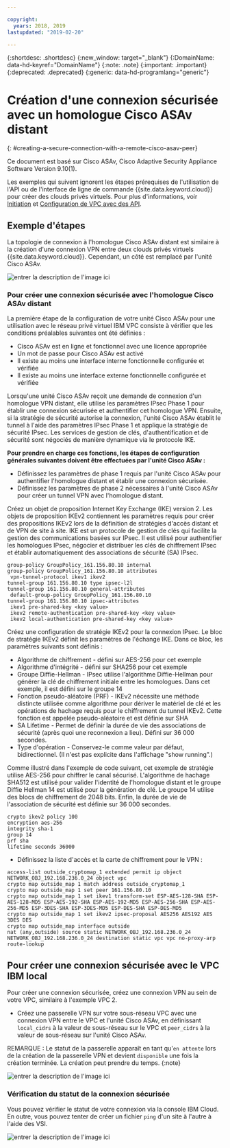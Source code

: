 ```yaml
---

copyright:
  years: 2018, 2019
lastupdated: "2019-02-20"

---
```


{:shortdesc: .shortdesc} 
{:new_window: target="_blank"} 
{:DomainName: data-hd-keyref="DomainName"} 
{:note: .note} 
{:important: .important} 
{:deprecated: .deprecated} 
{:generic: data-hd-programlang="generic"}

# Création d'une connexion sécurisée avec un homologue Cisco ASAv distant
{: #creating-a-secure-connection-with-a-remote-cisco-asav-peer}

Ce document est basé sur Cisco ASAv, Cisco Adaptive Security Appliance Software Version 9.10(1). 

Les exemples qui suivent ignorent les étapes prérequises de l'utilisation de l'API ou de l'interface de ligne de commande {{site.data.keyword.cloud}} pour créer des clouds privés virtuels. Pour plus d'informations, voir [Initiation](https://{DomainName}/docs/infrastructure/vpc?topic=vpc-getting-started-with-ibm-cloud-virtual-private-cloud-infrastructure) et [Configuration de VPC avec des API](https://{DomainName}/docs/infrastructure/vpc?topic=vpc-creating-a-vpc-using-the-rest-apis).

## Exemple d'étapes
La topologie de connexion à l'homologue Cisco ASAv distant est similaire à la création d'une connexion VPN entre deux clouds privés virtuels {{site.data.keyword.cloud}}. Cependant, un côté est remplacé par l'unité Cisco ASAv.

![entrer la description de l'image ici](./images/vpc-vpn-asav-figure.png)

### Pour créer une connexion sécurisée avec l'homologue Cisco ASAv distant

La première étape de la configuration de votre unité Cisco ASAv pour une utilisation avec le réseau privé virtuel IBM VPC consiste à vérifier que les conditions préalables suivantes ont été définies :

* Cisco ASAv est en ligne et fonctionnel avec une licence appropriée
* Un mot de passe pour Cisco ASAv est activé
* Il existe au moins une interface interne fonctionnelle configurée et vérifiée
* Il existe au moins une interface externe fonctionnelle configurée et vérifiée

Lorsqu'une unité Cisco ASAv reçoit une demande de connexion d'un homologue VPN distant, elle utilise les paramètres IPsec Phase 1 pour établir une connexion sécurisée et authentifier cet homologue VPN. Ensuite, si la stratégie de sécurité autorise la connexion, l'unité Cisco ASAv établit le tunnel à l'aide des paramètres IPsec Phase 1 et applique la stratégie de sécurité IPsec. Les services de gestion de clés, d'authentification et de sécurité sont négociés de manière dynamique via le protocole IKE.

**Pour prendre en charge ces fonctions, les étapes de configuration générales suivantes doivent être effectuées par l'unité Cisco ASAv :**

* Définissez les paramètres de phase 1 requis par l'unité Cisco ASAv pour authentifier l'homologue distant et établir une connexion sécurisée.
* Définissez les paramètres de phase 2 nécessaires à l'unité Cisco ASAv pour créer un tunnel VPN avec l'homologue distant.

Créez un objet de proposition Internet Key Exchange (IKE) version 2. Les objets de proposition IKEv2 contiennent les paramètres requis pour créer des propositions IKEv2 lors de la définition de stratégies d'accès distant et de VPN de site à site. IKE est un protocole de gestion de clés qui facilite la gestion des communications basées sur IPsec. Il est utilisé pour authentifier les homologues IPsec, négocier et distribuer les clés de chiffrement IPsec et établir automatiquement des associations de sécurité (SA) IPsec. 

```
group-policy GroupPolicy_161.156.80.10 internal
group-policy GroupPolicy_161.156.80.10 attributes
 vpn-tunnel-protocol ikev1 ikev2 
tunnel-group 161.156.80.10 type ipsec-l2l
tunnel-group 161.156.80.10 general-attributes
 default-group-policy GroupPolicy_161.156.80.10
tunnel-group 161.156.80.10 ipsec-attributes
 ikev1 pre-shared-key <key value>
 ikev2 remote-authentication pre-shared-key <key value>
 ikev2 local-authentication pre-shared-key <key value>
```

Créez une configuration de stratégie IKEv2 pour la connexion IPsec. Le bloc de stratégie IKEv2 définit les paramètres de l'échange IKE. Dans ce bloc, les paramètres suivants sont définis :
* Algorithme de chiffrement - défini sur AES-256 pour cet exemple
* Algorithme d'intégrité - défini sur SHA256 pour cet exemple
* Groupe Diffie-Hellman - IPsec utilise l'algorithme Diffie-Hellman pour générer la clé de chiffrement initiale entre les homologues. Dans cet exemple, il est défini sur le groupe 14
* Fonction pseudo-aléatoire (PRF) - IKEv2 nécessite une méthode distincte utilisée comme algorithme pour dériver le matériel de clé et les opérations de hachage requis pour le chiffrement du tunnel IKEv2. Cette fonction est appelée pseudo-aléatoire et est définie sur SHA
* SA Lifetime - Permet de définir la durée de vie des associations de sécurité (après quoi une reconnexion a lieu). Défini sur 36 000 secondes.
* Type d'opération - Conservez-le comme valeur par défaut, bidirectionnel. (Il n'est pas explicite dans l'affichage "show running".)

Comme illustré dans l'exemple de code suivant, cet exemple de stratégie utilise AES-256 pour chiffrer le canal sécurisé. L'algorithme de hachage SHA512 est utilisé pour valider l'identité de l'homologue distant et le groupe Diffie Hellman 14 est utilisé pour la génération de clé. Le groupe 14 utilise des blocs de chiffrement de 2048 bits. Enfin, la durée de vie de l'association de sécurité est définie sur 36 000 secondes.

```
crypto ikev2 policy 100
encryption aes-256
integrity sha-1
group 14
prf sha
lifetime seconds 36000
```

* Définissez la liste d'accès et la carte de chiffrement pour le VPN :

```
access-list outside_cryptomap_1 extended permit ip object NETWORK_OBJ_192.168.236.0_24 object vpc 
crypto map outside_map 1 match address outside_cryptomap_1
crypto map outside_map 1 set peer 161.156.80.10 
crypto map outside_map 1 set ikev1 transform-set ESP-AES-128-SHA ESP-AES-128-MD5 ESP-AES-192-SHA ESP-AES-192-MD5 ESP-AES-256-SHA ESP-AES-256-MD5 ESP-3DES-SHA ESP-3DES-MD5 ESP-DES-SHA ESP-DES-MD5
crypto map outside_map 1 set ikev2 ipsec-proposal AES256 AES192 AES 3DES DES
crypto map outside_map interface outside
nat (any,outside) source static NETWORK_OBJ_192.168.236.0_24 NETWORK_OBJ_192.168.236.0_24 destination static vpc vpc no-proxy-arp route-lookup
```

## Pour créer une connexion sécurisée avec le VPC IBM local

Pour créer une connexion sécurisée, créez une connexion VPN au sein de votre VPC, similaire à l'exemple VPC 2.

* Créez une passerelle VPN sur votre sous-réseau VPC avec une connexion VPN entre le VPC et l'unité Cisco ASAv, en définissant `local_cidrs` à la valeur de sous-réseau sur le VPC et `peer_cidrs` à la valeur de sous-réseau sur l'unité Cisco ASAv.

REMARQUE : Le statut de la passerelle apparaît en tant qu'`en attente` lors de la création de la passerelle VPN et devient `disponible` une fois la création terminée. La création peut prendre du temps. 
{:note}


![entrer la description de l'image ici](./images/vpc-vpn-asav-connection.png)

### Vérification du statut de la connexion sécurisée

Vous pouvez vérifier le statut de votre connexion via la console IBM Cloud. En outre, vous pouvez tenter de créer un fichier `ping` d'un site à l'autre à l'aide des VSI.

![entrer la description de l'image ici](./images/vpc-vpn-asav-status.png)

